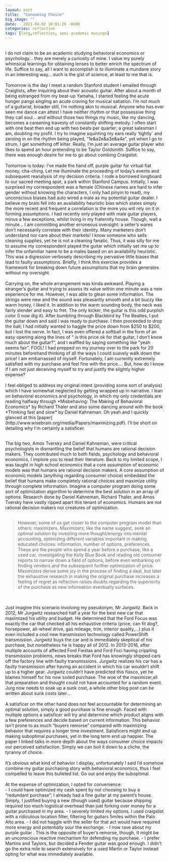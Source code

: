 ```yaml
---
layout: post
title:  "Consuming Choice"
big_image: ""
date:   2021-04-02 10:01:26 -0600
categories: reflection
tags: [long,reflection, semi academic musings]
---
```

<br>
I do not claim to be an academic studying behavioral economics or psychology… they are merely a curiosity of mine. I value my purely whimsical learnings for obtaining lenses to better enrich the spectrum of life. Suffice to say, all I want to accomplish is to illuminate a mundane story in an interesting way… such is the gist of science, at least to me that is. <br>
<!--break-->
<br>
Tomorrow is the day I meet a random Stanford student I emailed through Craiglists, after inquiring about their acoustic guitar. After about a month of being estranged from my beat-up Yamaha, I started feeling the acute hunger pangs singling an acute  craving for musical satiation. I’m not much of a guitarist, broader still, I’m nothing akin to musical. Anyone who has ever seen me dance can attest I have neither rhythm or that possessive thing they call soul… and without those two things my music, like my dancing, becomes a careening travesty of constantly shifting melody. I often start with one beat then end up with two beats per quarter; a great salesman I am, doubling my profit. I try to imagine squinting my ears really ‘tightly` and zeroing in on the rhythm being played, “1e&a2e&a3e&a4e”, yet when I go to strum, I get something off kilter. Really, I’m just an average guitar player who likes to spend an hour pretending to be Taylor Goldsmith. Suffice to say, there was enough desire for me to go about combing Craigslist. <br>
<br>
Tomorrow is today: I’ve made the hand off, purple guitar for virtual fiat money, cha-ching. Let me illuminate the proceeding of today’s events and subsequent reanalysis of my decision criteria. I rode a borrowed longboard to our sacred meeting spot, a park within Stanford Campus. Initially, I was surprised my correspondent was a female (Chinese names are hard to infer gender without knowing the characters, I only had pinyin to read), my unconscious biases had auto wired a male as my potential guitar dealer. I believe my brain fell into an availability heuristic bias which states simply the more recent and frequent a correlation is the more you will rely on it in forming assumptions. I had recently only played with male guitar players, minus a few exceptions, whilst living in my fraternity house. Though, wait a minute… I am committing another erroneous oversight: a seller’s wares don’t necessarily correlate with their identity. Many marketers don’t understand nor care about their markets! I know someone who sells cleaning supplies, yet he is not a cleaning fanatic. Thus, it was silly for me to assume my correspondent played the guitar which initially set me up to infer the unfamiliar name to be a males based on an availability heuristic. This was a digression verbosely describing my pervasive little biases that lead to faulty assumptions. Briefly, I think this exercise provides a framework for breaking down future assumptions that my brain generates without my oversight. <br>
<br>
Carrying on, the whole arrangement was kinda awkward. Playing a stranger’s guitar and trying to assess its value within one minute was a new experience for me. However, I was able to glean some information. The strings were new and the sound was pleasantly smooth and a bit buzzy like warm honey, I liked it. In addition to the warm sounding body, the neck was fairly slender and easy to fret. The only kicker, the guitar is this odd purplish color (I now dig it). After bumbling through Blackbird by The Beatles, I put the guitar down and said I was ready to purchase. I then proceeded to drop the ball; I had initially wanted to haggle the price down from $250 to $200, but i Iost the nerve. In fact, I was even offered a softball in the form of an easy opening along the lines of “ is this price ok for that guitar, I don’t know much about the guitar?”, and I waffled by saying something like “yeah seems fair”. FOOL!  I had prepped on my journey over to the park for 20 minutes beforehand thinking of all the ways I could suavely walk down the price! I am embarrassed of myself. Fortunately, I am currently extremely satisfied with my purchase and feel fine with the price…. But, how do I know if I am not just deceiving myself to try and justify the slightly higher expense? <br>
<br>
I feel obliged to address my original intent (providing some sort of analysis) which I have somewhat neglected by getting wrapped up in narrative. I lean on behavioral economics and psychology, in which my only credentials are reading halfway through *Misbehaving: The Making of Behavioral Economics* by Richard Thaler and also some dancing around with the book *Thinking fast and slow* by Daniel Kahneman. Oh yeah and I quickly glanced at this [paper](http://www.wisebrain.org/media/Papers/maximizing.pdf). I’ll be short on detailing why I'm certainly a satisficer.<br>
<br>

The big two, Amos Tversky and Daniel Kahneman, were  critical psychologists in dismantling the belief that humans are rational decision makers. They contributed much to both fields, psychology and behavioral economics, I implore you to read their literature. Back to my limited scope, I was taught in high school economics that a core assumption of economic models was that humans are rational decision makers. A core assumption of economic  models (anything regarding consumer choice) embedded the belief that humans make completely rational choices and maximize utility through complete information. Imagine a computer program doing some sort of optimization algorithm to determine the best solution in an array of options. Research done by Daniel Kahneman, Richard Thaler, and Amos Tversky have vastly ripped apart this tenant of economics. Humans are not rational decision makers nor creatures of optimization.<br>
<br>
<blockquote>However, some of us get closer to the computer program model than others: 
maximizers. Maximizers, like the name suggest, seek an optimal solution by 
investing more thought/energy into mental accounting, optimizing different 
variables important in making  educated choices: information, number of options, 
preferences. These are the people who spend a year before a  purchase, like a used 
car, investigating the Kelly Blue Book and reading old consumer reports to narrow 
down a field of options, before even embarking on finding vendors and the 
subsequent further optimization of price. Maximizers derive some joy in the process 
of finding a deal, but later the exhaustive research in making the original 
purchase  increases a feeling of regret as reflection raises doubts regarding the 
superiority of the purchase as new information eventually surfaces.
</blockquote><br>
<br>
Just imagine this scenario involving my pseudonym, Mr Jurgwitz. Back in 2012, Mr Jurgwitz researched half a year for the best new car that maximized his utility and budget. He determined that the Ford Focus was exactly the car that checked all his exhaustive criteria (price, can fit dog?, horsepower, all-wheel drive, gas mileage, trim, interior quality,…) plus it even included a cool new transmission technology called PowerShift transmission. Jurgwitz buys the car and is immediately skeptical of his purchase, but nonetheless he is happy all of 2012. In 2013-2016, after multiple accounts of affected Ford Fiestas and Ford Foci  having crippling transmission problems, news breaks that Ford has knowingly shipped cars off the factory line with faulty transmissions. Jurgwitz realizes his car has a faulty transmission after having an accident in which his car wouldn’t shift up to a higher gear. Jurgwitz couldn’t have predicted this fiasco, yet he blames himself for his now soiled purchase. The woe of the maximizer,all that preparation and thought could not have accounted for a random event. Jurg now needs to soak up a sunk cost,  a whole other blog post can be written about sunk costs later... <br>
<br>
A satisficer on the other hand does not feel accountable for determining an optimal solution, simply a good purchase is fine enough. Faced with multiple options a satisficer will try and determine which product aligns with a few preferences and decide based on current information. This behavior isn’t prone to as much “buyers remorse” compared with maximizing behavior that requires a longer time investment. Satisficers might end up making suboptimal purchases, yet in the long term end up happier. The paper I linked talks in more depth about the ways consumer choice impacts our perceived satisfaction. Simply we can boil it down to a cliche, the tyranny of choice. <br>
<br>
It’s obvious what kind of behavior I display, unfortunately I said I’d somehow combine my guitar purchasing story with behavioral economics, thus I feel compelled to leave this bulleted list. Go out and enjoy the suboptimal. <br>
<br>
At the expense of optimization, I opted for convenience:<br>
- I could have optimized my cash spent by not choosing to buy a “redundant purchase”; I already had a fine guitar at my parent’s house. Simply, I justified buying a new (though used) guitar because shipping required too much logistical overhead than just forking over money for a guitar purchased in my area. 
- I severely limited my options. I used craigslist with a ridiculous  location filter, filtering for guitars  5miles within the Palo Alto area. 
- I did not haggle with the seller for that act would have required more energy and potentially sour the exchange. 
- I now rave about my purple guitar . This is the opposite of buyer’s remorse, though, It might be an unconscious reactive mechanism for defending my purchase.
- I prefer Martins and Taylors, but decided a Fender guitar was good enough. I didn’t go the extra mile to search extensively for a used Martin or Taylor instead opting for what was immediately available. <br>
